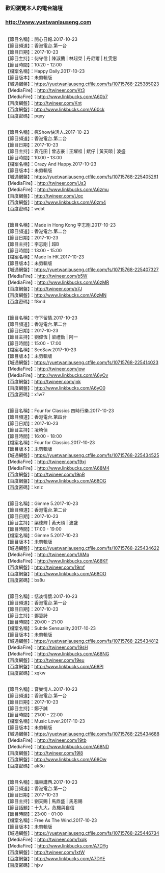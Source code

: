 ### 歡迎瀏覽本人的電台論壇
### http://www.yuetwanlauseng.com

<br>【節目名稱】：開心日報.2017-10-23
<br>【節目頻道】：香港電台.第一台
<br>【節目日期】：2017-10-23
<br>【節目主持】：何守信 | 陳淑蘭 | 林超榮 | 丹尼爾 | 杜雯惠
<br>【節目時間】：10:20 - 12:00
<br>【檔案名稱】：Happy Daily.2017-10-23
<br>【節目版本】：未剪輯版
<br>【城通網盤】：https://yuetwanlauseng.ctfile.com/fs/10715768-225385023
<br>【MediaFire】：http://twineer.com/Kt3
<br>【MediaFire】：http://www.linkbucks.com/A60b7
<br>【百度網盤】：http://twineer.com/Knt
<br>【百度網盤】：http://www.linkbucks.com/A60ck
<br>【百度密碼】：pqxy

<br>【節目名稱】：瘋Show快活人.2017-10-23
<br>【節目頻道】：香港電台.第二台
<br>【節目日期】：2017-10-23
<br>【節目主持】：貴花田 | 曾志豪 | 王耀祖 | 斌仔 | 黃天頤 | 波盛
<br>【節目時間】：10:00 - 13:00
<br>【檔案名稱】：Crazy And Happy.2017-10-23
<br>【節目版本】：未剪輯版
<br>【城通網盤】：https://yuetwanlauseng.ctfile.com/fs/10715768-225405261
<br>【MediaFire】：http://twineer.com/Us3
<br>【MediaFire】：http://www.linkbucks.com/A6zmu
<br>【百度網盤】：http://twineer.com/Uqc
<br>【百度網盤】：http://www.linkbucks.com/A6zm4
<br>【百度密碼】：wcbt

<br>【節目名稱】：Made in Hong Kong 李志剛.2017-10-23
<br>【節目頻道】：香港電台.第二台
<br>【節目日期】：2017-10-23
<br>【節目主持】：李志剛 | 超B
<br>【節目時間】：13:00 - 15:00
<br>【檔案名稱】：Made In HK.2017-10-23
<br>【節目版本】：未剪輯版
<br>【城通網盤】：https://yuetwanlauseng.ctfile.com/fs/10715768-225407327
<br>【MediaFire】：http://twineer.com/b5W
<br>【MediaFire】：http://www.linkbucks.com/A6zMR
<br>【百度網盤】：http://twineer.com/b7J
<br>【百度網盤】：http://www.linkbucks.com/A6zMN
<br>【百度密碼】：f8md

<br>【節目名稱】：守下留情.2017-10-23
<br>【節目頻道】：香港電台.第二台
<br>【節目日期】：2017-10-23
<br>【節目主持】：劉偉恆 | 梁禮勤 | 阿一
<br>【節目時間】：15:00 - 17:00
<br>【檔案名稱】：SeeSaw.2017-10-23
<br>【節目版本】：未剪輯版
<br>【城通網盤】：https://yuetwanlauseng.ctfile.com/fs/10715768-225414023
<br>【MediaFire】：http://twineer.com/jow
<br>【MediaFire】：http://www.linkbucks.com/A6yOv
<br>【百度網盤】：http://twineer.com/jnk
<br>【百度網盤】：http://www.linkbucks.com/A6yO0
<br>【百度密碼】：x1w7

<br>【節目名稱】：Four for Classics 四時行樂.2017-10-23
<br>【節目頻道】：香港電台.第四台
<br>【節目日期】：2017-10-23
<br>【節目主持】：凌崎偵
<br>【節目時間】：16:00 - 18:00
<br>【檔案名稱】：Four for Classics.2017-10-23
<br>【節目版本】：未剪輯版
<br>【城通網盤】：https://yuetwanlauseng.ctfile.com/fs/10715768-225434525
<br>【MediaFire】：http://twineer.com/19xj
<br>【MediaFire】：http://www.linkbucks.com/A68M4
<br>【百度網盤】：http://twineer.com/19pR
<br>【百度網盤】：http://www.linkbucks.com/A68OG
<br>【百度密碼】：kniz

<br>【節目名稱】：Gimme 5.2017-10-23
<br>【節目頻道】：香港電台.第二台
<br>【節目日期】：2017-10-23
<br>【節目主持】：梁德輝 | 黃天頤 | 波盛
<br>【節目時間】：17:00 - 19:00
<br>【檔案名稱】：Gimme 5.2017-10-23
<br>【節目版本】：未剪輯版
<br>【城通網盤】：https://yuetwanlauseng.ctfile.com/fs/10715768-225434622
<br>【MediaFire】：http://twineer.com/1AMq
<br>【MediaFire】：http://www.linkbucks.com/A68KF
<br>【百度網盤】：http://twineer.com/19mf
<br>【百度網盤】：http://www.linkbucks.com/A68OO
<br>【百度密碼】：bs8u

<br>【節目名稱】：恬淡情懷.2017-10-23
<br>【節目頻道】：香港電台.第一台
<br>【節目日期】：2017-10-23
<br>【節目主持】：鄧慧詩
<br>【節目時間】：20:00 - 21:00
<br>【檔案名稱】：Subtle Sensuality.2017-10-23
<br>【節目版本】：未剪輯版
<br>【城通網盤】：https://yuetwanlauseng.ctfile.com/fs/10715768-225434812
<br>【MediaFire】：http://twineer.com/19sH
<br>【MediaFire】：http://www.linkbucks.com/A68NG
<br>【百度網盤】：http://twineer.com/19eu
<br>【百度網盤】：http://www.linkbucks.com/A68PI
<br>【百度密碼】：xqkw

<br>【節目名稱】：音樂情人.2017-10-23
<br>【節目頻道】：香港電台.第一台
<br>【節目日期】：2017-10-23
<br>【節目主持】：鄭子誠
<br>【節目時間】：21:00 - 22:00
<br>【檔案名稱】：Music Lover.2017-10-23
<br>【節目版本】：未剪輯版
<br>【城通網盤】：https://yuetwanlauseng.ctfile.com/fs/10715768-225434688
<br>【MediaFire】：http://twineer.com/19tb
<br>【MediaFire】：http://www.linkbucks.com/A68ND
<br>【百度網盤】：http://twineer.com/19l8
<br>【百度網盤】：http://www.linkbucks.com/A68Ow
<br>【百度密碼】：ak3u

<br>【節目名稱】：講東講西.2017-10-23
<br>【節目頻道】：香港電台.第一台
<br>【節目日期】：2017-10-23
<br>【節目主持】：劉天賜 | 馬鼎盛 | 馬恩賜
<br>【節目話題】：十九大，危機與自信
<br>【節目時間】：23:00 - 01:00
<br>【檔案名稱】：Free As The Wind.2017-10-23
<br>【節目版本】：未剪輯版
<br>【城通網盤】：https://yuetwanlauseng.ctfile.com/fs/10715768-225446734
<br>【MediaFire】：http://twineer.com/1xqk
<br>【MediaFire】：http://www.linkbucks.com/A7DYg
<br>【百度網盤】：http://twineer.com/1xtW
<br>【百度網盤】：http://www.linkbucks.com/A7DYE
<br>【百度密碼】：hjxv
